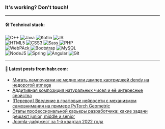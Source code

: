 ### It's working? Don't touch!

---

#### 🛠️ Technical stack:

![C++](https://img.shields.io/badge/C++-informational?logo=c%2B%2B&style=flat&logoColor=white&color=9C033A)
![Java](https://img.shields.io/badge/Java-informational?logo=java&style=flat&logoColor=white&color=007396)
![Kotlin](https://img.shields.io/badge/Kotlin-informational?logo=Kotlin&style=flat&logoColor=white&color=0095D5)
![JS](https://img.shields.io/badge/JS-informational?logo=javaScript&style=flat&logoColor=black&color=F7Df1E) <br>
![HTML5](https://img.shields.io/badge/HTML5-informational?logo=html5&style=flat&logoColor=white&color=E34F26)
![CSS3](https://img.shields.io/badge/CSS3-informational?logo=css3&style=flat&logoColor=white&color=157286)
![Sass](https://img.shields.io/badge/Saas-informational?logo=sass&style=flat&logoColor=white&color=hotpink)
![PHP](https://img.shields.io/badge/PHP-informational?logo=php&style=flat&logoColor=white&color=777BB4) <br>
![WebPAck](https://img.shields.io/badge/WebPack-informational?logo=webPack&style=flat&logoColor=white&color=FF6F00)
![Bootstrap](https://img.shields.io/badge/Bootstrap-informational?logo=Bootstrap&style=flat&logoColor=white&color=7952B3)
![MySQL](https://img.shields.io/badge/MySQL-informational?logo=MySQL&style=flat&logoColor=white&color=00f) <br>
![NodeJS](https://img.shields.io/badge/NodeJS-informational?logo=node.js&style=flat&logoColor=white&color=43853D)
![Spring](https://img.shields.io/badge/Spring-informational?logo=Spring&style=flat&logoColor=white&color=0A9EDC)
![Angular](https://img.shields.io/badge/Vue-informational?logo=vue.js&style=flat&logoColor=white&color=red)
![Git](https://img.shields.io/badge/Git-informational?logo=git&style=flat&logoColor=white&color=darkorange)

___

#### 💬 Latest posts from habr.com:

<!-- BLOG-POST-LIST:START -->
- [Мигать лампочками не модно или дампер картриджей dendy на недорогой atmega](https://habr.com/ru/post/661953/?utm_source=habrahabr&utm_medium=rss&utm_campaign=661953)
- [Аддитивная композиция натуральных чисел и её интересные свойства](https://habr.com/ru/post/661945/?utm_source=habrahabr&utm_medium=rss&utm_campaign=661945)
- [[Перевод] Введение в графовые нейросети с механизмом самовнимания на примере PyTorch Geometric](https://habr.com/ru/post/661933/?utm_source=habrahabr&utm_medium=rss&utm_campaign=661933)
- [Этапы профессиональной карьеры разработчика: какие задачи решают junior, middle и senior](https://habr.com/ru/post/661939/?utm_source=habrahabr&utm_medium=rss&utm_campaign=661939)
- [Joomla-дайджест за 1-й квартал 2022 года](https://habr.com/ru/post/661855/?utm_source=habrahabr&utm_medium=rss&utm_campaign=661855)
<!-- BLOG-POST-LIST:END -->
